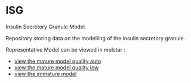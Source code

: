 # ISG
Insulin Secretory Granule Model

Repository storing data on the modelling of the insulin secretory granule.

Representative Model can be viewed in molstar :
- [view the mature model quality auto](https://molstar.org/viewer/?snapshot-url=https%3A%2F%2Fmesoscope.scripps.edu%2Fbeta%2Fdata%2FISG_mature_quality_auto.molx&snapshot-url-type=molx)
- [view the mature model quality low](https://molstar.org/viewer/?snapshot-url=https%3A%2F%2Fmesoscope.scripps.edu%2Fbeta%2Fdata%2FISG_mature_quality_low.molx&snapshot-url-type=molx)
- [view the immature model](https://molstar.org/viewer/?snapshot-url=https%3A%2F%2Fmesoscope.scripps.edu%2Fbeta%2Fdata%2Fimmature_model.molx&snapshot-url-type=molx)
